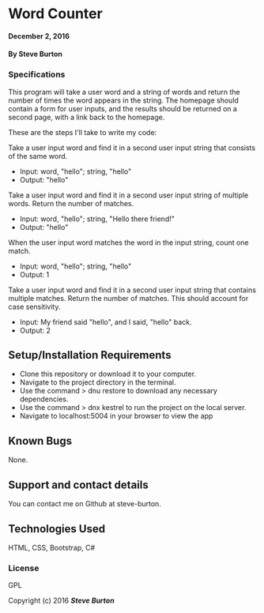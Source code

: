 # Word Counter

#### December 2, 2016

#### By **Steve Burton**

### Specifications
This program will take a user word and a string of words and return the number of times the word appears in the string. The homepage should contain a form for user inputs, and the results should be returned on a second page, with a link back to the homepage.

These are the steps I'll take to write my code:

Take a user input word and find it in a second user input string that consists of the same word.
* Input: word, "hello"; string, "hello"
* Output: "hello"

Take a user input word and find it in a second user input string of multiple words. Return the number of matches.
* Input: word, "hello"; string, "Hello there friend!"
* Output: "hello"

When the user input word matches the word in the input string, count one match.
* Input: word, "hello"; string, "hello"
* Output: 1

Take a user input word and find it in a second user input string that contains multiple matches. Return the number of matches. This should account for case sensitivity.
* Input: My friend said "hello", and I said, "hello" back.
* Output: 2


## Setup/Installation Requirements

* Clone this repository or download it to your computer.
* Navigate to the project directory in the terminal.
* Use the command > dnu restore to download any necessary dependencies.
* Use the command > dnx kestrel to run the project on the local server.
* Navigate to localhost:5004 in your browser to view the app

## Known Bugs

None.

## Support and contact details

You can contact me on Github at steve-burton.

## Technologies Used

HTML, CSS, Bootstrap, C#

### License

GPL

Copyright (c) 2016 **_Steve Burton_**
